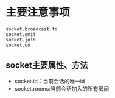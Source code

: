 # 主要注意事项
```
socket.broadcast.to
socket.emit
socket.join
socket.on
```

## socket主要属性、方法
- socket.id：当前会话的唯一id
- socket.rooms:当前会话加入的所有房间
